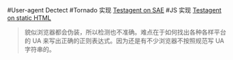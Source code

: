 #User-agent Dectect
#Tornado 实现
[Testagent on SAE](http://web20lab.sinaapp.com/testagent)
#JS 实现
[Testagent on static HTML](http://yickli.github.io/WEB-2.0/useragent/index.html)

> 貌似浏览器都会伪装，所以检测也不准确。难点在于如何找出各种各样平台的 UA 来写出正确的正则表达式。因为还是有不少浏览器不按照规范写 UA 字符串的。
